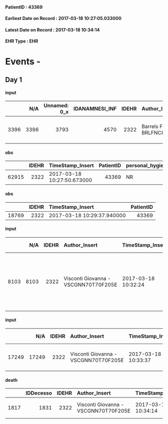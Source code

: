 
#### PatientID : 43369
#### Earliest Date on Record : 2017-03-18 10:27:05.033000
#### Latest Date on Record : 2017-03-18 10:34:14
#### EHR Type : EHR

# Events - 

## Day 1

#### input
|      |    N/A |   Unnamed: 0_x |   IDANAMNESI_INF |   IDEHR | Author_Insert                        | TimeStamp_Insert           | EHRType   |   PatientID |   IDDigitalSignDocument |   Non_Rilevabile_x | Note_Non_Rilevabile_x                                        | nutritional   | cognitivo_percettivo   | sonno_riposo   | perc_salute   | elimination   | Perception   | rapporti_fam   | persone_vicine   | Caregiver   | Religion   | Note_Elim_urinaria   |
|-----:|-------:|---------------:|-----------------:|--------:|:-------------------------------------|:---------------------------|:----------|------------:|------------------------:|-------------------:|:-------------------------------------------------------------|:--------------|:-----------------------|:---------------|:--------------|:--------------|:-------------|:---------------|:-----------------|:------------|:-----------|:---------------------|
| 3396 |   3396 |           3793 |             4570 |    2322 | Barrels Francesca - BRLFNC85M68B988I | 2017-03-18 10:27:05.033000 | EHR       |       43369 |                  687901 |                  1 | Pz passed away at 10:15 h in the presence of family members. | NR            | NR                     | NR             | NR            | NR            | NR           | NR             | NR               | NR          | NR         | NR                   |

#### obs
|       |   IDEHR | TimeStamp_Insert           |   PatientID | personal_hygiene   | urine_elimination   | mobility   | hemorrhagic_manifestation   | speech   | cough   | nausea   | memory_deficit   | cognitive_deficit   | active_diuresis   | lack_of_appetite   | asthenia   | cachexia   | dyspnoea   | motor_performance   | body_temp   | mood   | diet   | cognitive_state   | feces_elimination   | consumption_help   |
|------:|--------:|:---------------------------|------------:|:-------------------|:--------------------|:-----------|:----------------------------|:---------|:--------|:---------|:-----------------|:--------------------|:------------------|:-------------------|:-----------|:-----------|:-----------|:--------------------|:------------|:-------|:-------|:------------------|:--------------------|:-------------------|
| 62915 |    2322 | 2017-03-18 10:27:50.673000 |       43369 | NR                 | NR                  | NR         | NR                          | NR       | NR      | NR       | NR               | NR                  | NR                | NR                 | NR         | NR         | NR         | NR                  | NR          | NR     | NR     | NR                | NR                  | NR                 |

#### obs
|       |   IDEHR | TimeStamp_Insert           |   PatientID |
|------:|--------:|:---------------------------|------------:|
| 18769 |    2322 | 2017-03-18 10:29:37.940000 |       43369 |

#### input
|      |    N/A |   IDEHR | Author_Insert                        | TimeStamp_Insert    | EHRType   |   PatientID |   IDDigitalSignDocument | persone_vicine   |   Unnamed: 0_y |   IDANAMNESI_MED |   Non_Rilevabile_y | Note_Non_Rilevabile_y   | diagnosis                                                                                                                                   |
|-----:|-------:|--------:|:-------------------------------------|:--------------------|:----------|------------:|------------------------:|:-----------------|---------------:|-----------------:|-------------------:|:------------------------|:--------------------------------------------------------------------------------------------------------------------------------------------|
| 8103 |   8103 |    2322 | Visconti Giovanna - VSCGNN70T70F205E | 2017-03-18 10:32:24 | EHR       |       43369 |                  687905 | N/A              |          11176 |             6183 |                  0 | NR                      | Insufficienza respiratoria e renale croniche. Vasculopatia polidistrettuale. Pregresso trauma toracico con pneumotorace e pneumomediastino. |

#### input
|       |    N/A |   IDEHR | Author_Insert                        | TimeStamp_Insert    | EHRType   |   PatientID |   IDDigitalSignDocument | persone_vicine   |   Unnamed: 0_y.1 |   IDDIAGNOSI_ICD |   Non_Rilevabile_y.1 | Note_Non_Rilevabile_y.1   | I_ICD                         | II_ICD                                            | III_ICD                            |
|------:|-------:|--------:|:-------------------------------------|:--------------------|:----------|------------:|------------------------:|:-----------------|-----------------:|-----------------:|---------------------:|:--------------------------|:------------------------------|:--------------------------------------------------|:-----------------------------------|
| 17249 |  17249 |    2322 | Visconti Giovanna - VSCGNN70T70F205E | 2017-03-18 10:33:37 | EHR       |       43369 |                  687906 | N/A              |             2810 |             2810 |                    0 | NR                        | V667 - Cure palliative#2402=0 | 51883 - Insufficienza respiratoria cronica#2353=0 | 6393 - Insufficienza renale#2733=0 |

#### death
|      |   IDDecesso |   IDEHR | Author_Insert                        | TimeStamp_Insert    |   PatientID |   IDDigitalSignDocument | Date                | Luogo_decesso     |
|-----:|------------:|--------:|:-------------------------------------|:--------------------|------------:|------------------------:|:--------------------|:------------------|
| 1817 |        1831 |    2322 | Visconti Giovanna - VSCGNN70T70F205E | 2017-03-18 10:34:14 |       43369 |                  687907 | 2017-03-18 10:15:00 | Vidas Hospice # 1 |


